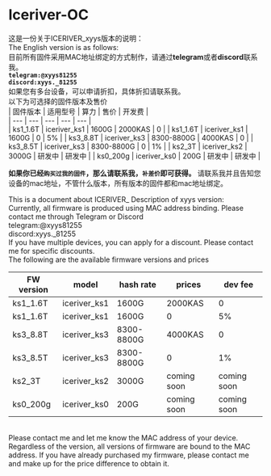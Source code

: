 # Iceriver-OC
这是一份关于ICERIVER_xyys版本的说明：<br>
The English version is as follows:<br>
目前所有固件采用MAC地址绑定的方式制作，请通过**telegram**或者**discord**联系我。<br>
**`telegram:@xyys81255`<br>**
**`discord:xyys._81255`<br>**
如果您有多台设备，可以申请折扣，具体折扣请联系我。<br>
以下为可选择的固件版本及售价<br>
| 固件版本 | 适用型号 | 算力 | 售价 | 开发费 |  
| --- | --- | --- |  --- |  --- |  
| ks1_1.6T | iceriver_ks1 | 1600G | 2000KAS | 0 | 
| ks1_1.6T | iceriver_ks1 | 1600G | 0 | 5% | 
| ks3_8.8T | iceriver_ks3 | 8300-8800G | 4000KAS | 0 | 
| ks3_8.5T | iceriver_ks3 | 8300-8800G | 0 | 1% | 
| ks2_3T | iceriver_ks2 | 3000G | 研发中 | 研发中 | 
| ks0_200g | iceriver_ks0 | 200G | 研发中 | 研发中 | 

**如果你已经`购买过我的固件`，那么请联系我，`补差价`即可获得。**
请联系我并且告知您设备的mac地址，不管什么版本，所有版本的固件都和mac地址绑定。<br>


This is a document about ICERIVER_ Description of xyys version:<br>
Currently, all firmware is produced using MAC address binding. Please contact me through Telegram or Discord<br>
telegram:@xyys81255<br>
discord:xyys._81255<br>
If you have multiple devices, you can apply for a discount. Please contact me for specific discounts.<br>
The following are the available firmware versions and prices<br>

| FW version | model | hash rate | prices | dev fee |  
| --- | --- | --- |  --- |  --- |  
| ks1_1.6T | iceriver_ks1 | 1600G | 2000KAS | 0 | 
| ks1_1.6T | iceriver_ks1 | 1600G | 0 | 5% | 
| ks3_8.8T | iceriver_ks3 | 8300-8800G | 4000KAS| 0 | 
| ks3_8.5T | iceriver_ks3 | 8300-8800G | 0 | 1% | 
| ks2_3T | iceriver_ks2 | 3000G | coming soon | coming soon | 
| ks0_200g | iceriver_ks0 | 200G | coming soon | coming soon | 
<br>
Please contact me and let me know the MAC address of your device. Regardless of the version, all versions of firmware are bound to the MAC address.
If you have already purchased my firmware, please contact me and make up for the price difference to obtain it.
